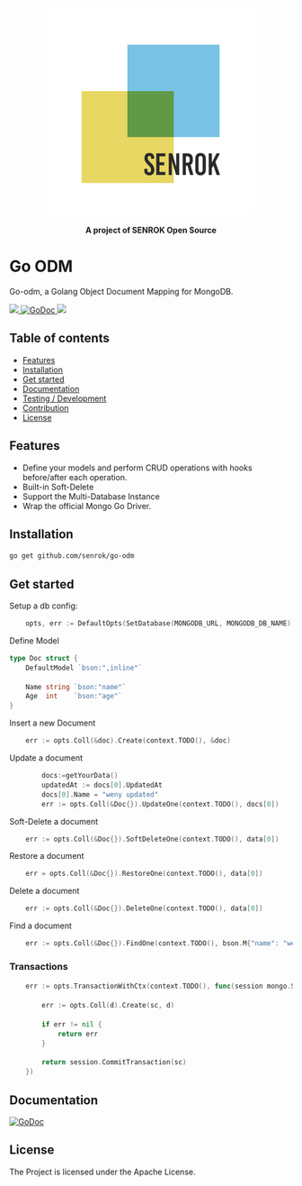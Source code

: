 <p align="center"><img src="./assets/sqaure-logo.png" width="370"></p>
<p align="center">
<b>A project of SENROK Open Source</b>
</p>

# Go ODM
Go-odm, a Golang Object Document Mapping for MongoDB.
<p>
  <a href="https://goreportcard.com/report/github.com/senrok/go-odm">
    <img src="https://goreportcard.com/badge/github.com/senrok/go-odm">
  </a>
  <a href="https://godoc.org/github.com/senrok/go-odm">
    <img src="https://godoc.org/github.com/senrok/go-odm?status.svg" alt="GoDoc">
  </a> 
    <img src="https://github.com/senrok/go-odm/actions/workflows/go.yml/badge.svg"/>
</p>


## Table of contents

- [Features](#features)
- [Installation](#installation)
- [Get started](#get-started)
- [Documentation](#documentation)
- [Testing / Development](#testing--development)
- [Contribution](#contribution--guidelines)
- [License](#license)


## Features
- Define your models and perform CRUD operations with hooks before/after each operation. 
- Built-in Soft-Delete
- Support the Multi-Database Instance
- Wrap the official Mongo Go Driver.
## Installation
```bash
go get github.com/senrok/go-odm
```

## Get started

Setup a db config:

```go
	opts, err := DefaultOpts(SetDatabase(MONGODB_URL, MONGODB_DB_NAME))
```

Define Model

```go
type Doc struct {
	DefaultModel `bson:",inline"`

	Name string `bson:"name"`
	Age  int    `bson:"age"`
}
```

Insert a new Document
```go
	err := opts.Coll(&doc).Create(context.TODO(), &doc)
```

Update a document
```go
        docs:=getYourData()
        updatedAt := docs[0].UpdatedAt
        docs[0].Name = "weny updated"
        err := opts.Coll(&Doc{}).UpdateOne(context.TODO(), docs[0])
```

Soft-Delete a document
```go
	err := opts.Coll(&Doc{}).SoftDeleteOne(context.TODO(), data[0])
```

Restore a document
```go
	err = opts.Coll(&Doc{}).RestoreOne(context.TODO(), data[0])
```

Delete a document 
```go
	err := opts.Coll(&Doc{}).DeleteOne(context.TODO(), data[0])
```

Find a document
```go
	err := opts.Coll(&Doc{}).FindOne(context.TODO(), bson.M{"name": "weny"}, &result)
```

### Transactions
```go
    err := opts.TransactionWithCtx(context.TODO(), func(session mongo.Session, sc mongo.SessionContext) error {

		err := opts.Coll(d).Create(sc, d)

		if err != nil {
			return err
		}

		return session.CommitTransaction(sc)
	})
```

## Documentation
 <a href="https://godoc.org/github.com/senrok/go-odm">
    <img src="https://godoc.org/github.com/senrok/go-odm?status.svg" alt="GoDoc">
  </a>

## License

The Project is licensed under the Apache License.
